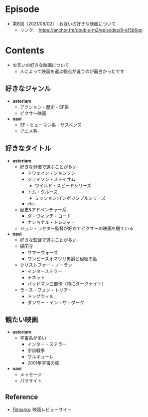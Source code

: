 # Episode
- 第8回（2021/08/02）: お互いの好きな映画について
    - リンク:　https://anchor.fm/double-m2/episodes/8-e15b6qo

# Contents
- お互いの好きな映画について
	- 人によって映画を選ぶ観点が違うのが面白かったです

## 好きなジャンル
- **asteriam**
	- アクション・歴史・SF系
	- ピクサー映画
- **navi**
	- SF・ヒューマン系・サスペンス
	- アニメ系

## 好きなタイトル
- **asteriam**
	- 好きな俳優で選ぶことが多い
		- ドウェイン・ジョンソン
		- ジェイソン・ステイサム
			- ワイルド・スピードシリーズ
		- トム・クルーズ
			- ミッション:インポッシブルシリーズ
		- etc...
	- 歴史&アドベンチャー系
		- ダ・ヴィンチ・コード
		- ナショナル・トレジャー
	- ジョン・ラセター監督が好きでピクサーの映画を観ている
- **navi**
	- 好きな監督で選ぶことが多い
	- 細田守
		- サマーウォーズ
		- ワンピースオマツリ男爵と秘密の島
	- クリストファー・ノーラン
		- インターステラー
		- テネット
		- バッドマン三部作（特にダークナイト）
	- ラース・フォン・トリアー
		- ドッグウィル
		- ダンサー・イン・ザ・ダーク

## 観たい映画
- **asteriam**
	- 宇宙系が多い
		- インター・ステラー
		- 宇宙戦争
		- ワルキューレ
		- 2001年宇宙の旅
- **navi**
	- メッセージ
	- パラサイト

## Reference
- [Filmarks](https://filmarks.com/): 映画レビューサイト
